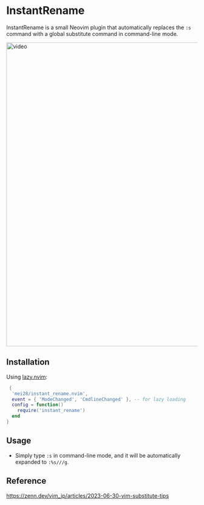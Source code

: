 # InstantRename

InstantRename is a small Neovim plugin that automatically replaces the `:s` command with a global substitute command in command-line mode.

<img src="https://github.com/user-attachments/assets/abc362f7-85c6-4526-8428-5ca8188de9dd" alt="video" width="800"/>

## Installation

Using [lazy.nvim](https://github.com/folke/lazy.nvim):

```lua
 {
  'mei28/instant_rename.nvim',
  event = { 'ModeChanged', 'CmdlineChanged' }, -- for lazy loading
  config = function()
    require('instant_rename')
  end
}
```
## Usage
* Simply type `:s` in command-line mode, and it will be automatically expanded to `:%s///g`.

## Reference
https://zenn.dev/vim_jp/articles/2023-06-30-vim-substitute-tips
